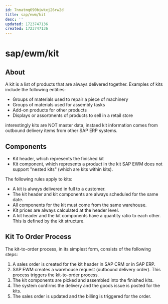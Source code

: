 ```yaml
---
id: 7nnatmq690biwkxj26rw2d
title: sap/ewm/kit
desc: ''
updated: 1723747136
created: 1723747136
---
```

# sap/ewm/kit

## About

A kit is a list of products that are always delivered together. Examples of kits include the following entities:

- Groups of materials used to repair a piece of machinery
- Groups of materials used for assembly tasks
- Add-on products for other products
- Displays or assortments of products to sell in a retail store

interestingly kits are NOT master data, instaed kit information comes from
outbound delivery items from other SAP ERP systems.

## Components

- Kit header, which represents the finished kit
- Kit component, which represents a product in the kit
SAP EWM does not support "nested kits" (which are kits within kits).

The following rules apply to kits:

- A kit is always delivered in full to a customer.
- The kit header and kit components are always scheduled for the same date.
- All components for the kit must come from the same warehouse.
- Kit prices are always calculated at the header level.
- A kit header and the kit components have a quantity ratio
    to each other. This is defined by the kit structure.

## Kit To Order Process

The kit-to-order process, in its simplest form, consists of the following steps:

1. A sales order is created for the kit header in SAP CRM or in SAP ERP.
2. SAP EWM creates a warehouse request (outbound delivery order). This process
    triggers the kit-to-order process.
3. The kit components are picked and assembled into the finished kits.
4. The system confirms the delivery and the goods issue is posted for the kits.
5. The sales order is updated and the billing is triggered for the order.

